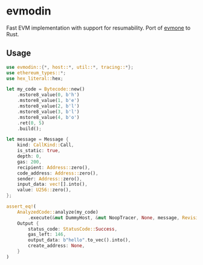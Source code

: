 # evmodin

Fast EVM implementation with support for resumability. Port of [evmone](https://github.com/ethereum/evmone) to Rust.

## Usage
```rust
use evmodin::{*, host::*, util::*, tracing::*};
use ethereum_types::*;
use hex_literal::hex;

let my_code = Bytecode::new()
    .mstore8_value(0, b'h')
    .mstore8_value(1, b'e')
    .mstore8_value(2, b'l')
    .mstore8_value(3, b'l')
    .mstore8_value(4, b'o')
    .ret(0, 5)
    .build();

let message = Message {
    kind: CallKind::Call,
    is_static: true,
    depth: 0,
    gas: 200,
    recipient: Address::zero(),
    code_address: Address::zero(),
    sender: Address::zero(),
    input_data: vec![].into(),
    value: U256::zero(),
};

assert_eq!(
    AnalyzedCode::analyze(my_code)
        .execute(&mut DummyHost, &mut NoopTracer, None, message, Revision::latest()),
    Output {
        status_code: StatusCode::Success,
        gas_left: 146,
        output_data: b"hello".to_vec().into(),
        create_address: None,
    }
)
```
